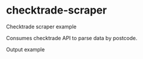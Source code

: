 # checktrade-scraper
Checktrade scraper example


Consumes checktrade API to parse data by postcode.

Output example


